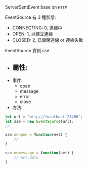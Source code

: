 
ServerSentEvent base on `HTTP`

EventSource 有 3 種狀態:

- CONNECTING: 0, 連線中
- OPEN: 1, 以建立連線
- CLOSED: 2, 已關閉連線 or 連線失敗

EventSource 實例 sse

- 屬性:
    - 
- 事件:
    - open
    - message
    - error
    - close
- 方法:

```js
let url = 'http://localhost:23456';
let sse = new EventSource(url);
// 

sse.onopen = function(evt) {
    //
}

sse.onmessage = function(evt) {
    // evt.data
}
```